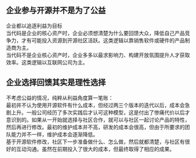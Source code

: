 ## 企业参与开源并不是为了公益
企业都以追逐利益为目标  
当代码是企业的核心资产时，企业必须想清楚为什么要回馈大众，降低自己产品竞争力，才有可能投入资源到开源社区活跃。这类逻辑以靠销售软件或硬件的产品制造商为主。  
当代码不是企业核心资产时，企业多多以最求影响力、构建开放氛围提升人才获取效率。这类逻辑以互联网公司为主。

## 企业选择回馈其实是理性选择
不考虑公益的情况，纯粹从利益角度算一笔账：  
最初并不认为使用开源软件有什么成本，但经过两三个版本的迭代以后，成本会急剧上升。一般公司经历了多次实践后才认可这种模型，这是付出了惨痛代价以后才意识到的。如果从一开始就选择与社区合作，就可以与社区一起讨论产品的特性，然后再进行修改。最初的维护成本并不高，研发的成本会很高，但由于所要求的团队能力并不一样，维护成本会逐渐降低。  
基于开源软件修改，社区下一步准备做什么、怎么做，然后就都清楚，与社区有很好的互动沟通。虽然在前期投入了很大的成本，但最终取得了相应的成果。

